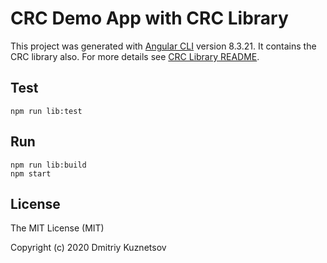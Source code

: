 # CRC Demo App with CRC Library

This project was generated with [Angular CLI](https://github.com/angular/angular-cli) version 8.3.21. It contains the CRC library also. For more details see [CRC Library README](/projects/crc#readme).

## Test

```
npm run lib:test
```

## Run

```
npm run lib:build
npm start
```

## License

The MIT License (MIT)

Copyright (c) 2020 Dmitriy Kuznetsov
